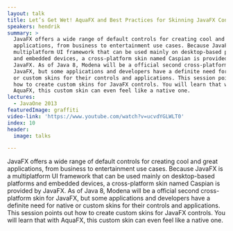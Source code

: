 ```yaml
---
layout: talk
title: Let’s Get Wet! AquaFX and Best Practices for Skinning JavaFX Controls
speakers: hendrik
summary: >
  JavaFX offers a wide range of default controls for creating cool and great
  applications, from business to entertainment use cases. Because JavaFX is a
  multiplatform UI framework that can be used mainly on desktop-based platforms
  and embedded devices, a cross-platform skin named Caspian is provided by
  JavaFX. As of Java 8, Modena will be a official second cross-platform skin for
  JavaFX, but some applications and developers have a definite need for native
  or custom skins for their controls and applications. This session points out
  how to create custom skins for JavaFX controls. You will learn that with
  AquaFX, this custom skin can even feel like a native one.
lectures:
  - JavaOne 2013
featuredImage: graffiti
video-link: 'https://www.youtube.com/watch?v=ucvdYGLWLT0'
index: 10
header:
  image: talks

---
```


JavaFX offers a wide range of default controls for creating cool and great applications, from business to entertainment use cases. Because JavaFX is a multiplatform UI framework that can be used mainly on desktop-based platforms and embedded devices, a cross-platform skin named Caspian is provided by JavaFX. As of Java 8, Modena will be a official second cross-platform skin for JavaFX, but some applications and developers have a definite need for native or custom skins for their controls and applications. This session points out how to create custom skins for JavaFX controls. You will learn that with AquaFX, this custom skin can even feel like a native one.
